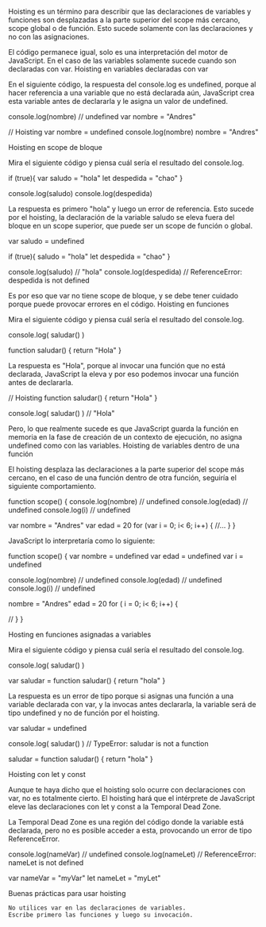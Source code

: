 Hoisting es un término para describir que las declaraciones de variables y funciones son desplazadas a la parte superior del scope más cercano, scope global o de función. Esto sucede solamente con las declaraciones y no con las asignaciones.

El código permanece igual, solo es una interpretación del motor de JavaScript. En el caso de las variables solamente sucede cuando son declaradas con var.
Hoisting en variables declaradas con var

En el siguiente código, la respuesta del console.log es undefined, porque al hacer referencia a una variable que no está declarada aún, JavaScript crea esta variable antes de declararla y le asigna un valor de undefined.

console.log(nombre) // undefined
var nombre = "Andres" 

// Hoisting
var nombre = undefined
console.log(nombre)
nombre = "Andres"

Hoisting en scope de bloque

Mira el siguiente código y piensa cuál sería el resultado del console.log.

if (true){
  var saludo = "hola"
  let despedida = "chao"
}

console.log(saludo)
console.log(despedida)

La respuesta es primero "hola" y luego un error de referencia. Esto sucede por el hoisting, la declaración de la variable saludo se eleva fuera del bloque en un scope superior, que puede ser un scope de función o global.

var saludo = undefined

if (true){
  saludo = "hola"
  let despedida = "chao"
}

console.log(saludo) 
// "hola"
console.log(despedida) 
// ReferenceError: despedida is not defined

Es por eso que var no tiene scope de bloque, y se debe tener cuidado porque puede provocar errores en el código.
Hoisting en funciones

Mira el siguiente código y piensa cuál sería el resultado del console.log.

console.log( saludar() )

function saludar() {
  return "Hola"
}

La respuesta es "Hola", porque al invocar una función que no está declarada, JavaScript la eleva y por eso podemos invocar una función antes de declararla.

// Hoisting
function saludar() {
  return "Hola"
}

console.log( saludar() ) // "Hola"

Pero, lo que realmente sucede es que JavaScript guarda la función en memoria en la fase de creación de un contexto de ejecución, no asigna undefined como con las variables.
Hoisting de variables dentro de una función

El hoisting desplaza las declaraciones a la parte superior del scope más cercano, en el caso de una función dentro de otra función, seguiría el siguiente comportamiento.

function scope() {
  console.log(nombre) // undefined
  console.log(edad) // undefined
  console.log(i) // undefined
  
  var nombre = "Andres"
  var edad = 20
  for (var i = 0; i< 6; i++) {
  //...
  }
}

JavaScript lo interpretaría como lo siguiente:

function scope() {
  var nombre = undefined
  var edad = undefined
  var i = undefined
  
  console.log(nombre) // undefined
  console.log(edad) // undefined
  console.log(i) // undefined
  
  nombre = "Andres"
  edad = 20
  for ( i = 0; i< 6; i++) {
  
  //
  }
}

Hosting en funciones asignadas a variables

Mira el siguiente código y piensa cuál sería el resultado del console.log.

console.log( saludar() )

var saludar = function saludar() {
  return "hola"
}

La respuesta es un error de tipo porque si asignas una función a una variable declarada con var, y la invocas antes declararla, la variable será de tipo undefined y no de función por el hoisting.

var saludar = undefined

console.log( saludar() ) // TypeError: saludar is not a function

saludar = function saludar() {
  return "hola"
}

Hoisting con let y const

Aunque te haya dicho que el hoisting solo ocurre con declaraciones con var, no es totalmente cierto. El hoisting hará que el intérprete de JavaScript eleve las declaraciones con let y const a la Temporal Dead Zone.

La Temporal Dead Zone es una región del código donde la variable está declarada, pero no es posible acceder a esta, provocando un error de tipo ReferenceError.

console.log(nameVar) // undefined
console.log(nameLet) // ReferenceError: nameLet is not defined

var nameVar = "myVar"
let nameLet = "myLet"

Buenas prácticas para usar hoisting

    No utilices var en las declaraciones de variables.
    Escribe primero las funciones y luego su invocación.
